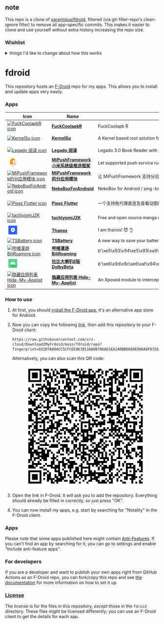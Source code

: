 ## note
This repo is a clone of [xarantolus/fdroid](https://github.com/xarantolus/fdroid), filtered (via git-filter-repo's clean-ignore filter) to remove all app-specific commits. This makes it easier to clone and use yourself without extra history increasing the repo size.

### Wishlist

<details>
<summary>things I'd like to change about how this works</summary>

- Move fdroid commands out of metascoop if possible.
- maybe use official [gh client](https://github.com/cli/cli) instead of metascoop.
    - maybe output release list to a file, then compare incoming releases to decide whether or not to download more releases.
- caching?
- use a different image. medzik/fdroidserver docker image is rebuilt daily(?) with latest fdroid ppa preinstalled, this will cut down on setup time.
- move more commands to the workflow file insteax of using a script
- append credentials to fdroid config file instead of replacing file. this will allow changing non-sensitive details (description, url, etc) without updating secrets
- some way to remove history. unfortunately, we can't use the built-in fdroid settings for this, since it's more than just an fdroid repo (metascoop, etc are included). Maybe `git commit --amend` after removing old versions?

</details>

# fdroid
This repository hosts an [F-Droid](https://f-droid.org/) repo for my apps. This allows you to install and update apps very easily.

### Apps

<!-- This table is auto-generated. Do not edit -->
| Icon | Name | Description | Version |
| --- | --- | --- | --- |
| <a href="https://github.com/Xposed-Modules-Repo/org.hello.coolapk"><img src="fdroid/repo/icons/" alt="FuckCoolapkR icon" width="36px" height="36px"></a> | [**FuckCoolapkR**](https://github.com/Xposed-Modules-Repo/org.hello.coolapk) | FuckCoolapk R | Release-1.16.2 (1162) |
| <a href="https://github.com/tiann/KernelSU"><img src="fdroid/repo/icons/" alt="KernelSu icon" width="36px" height="36px"></a> | [**KernelSu**](https://github.com/tiann/KernelSU) | A Kernel based root solution for Android | v0.8.1 (11563) |
| <a href="https://github.com/gedoor/legado"><img src="fdroid/repo/icons/" alt="Legado 阅读 icon" width="36px" height="36px"></a> | [**Legado 阅读**](https://github.com/gedoor/legado) | Legado 3.0 Book Reader with powerful controls &amp; full functions❤️阅读3.0... | 3.23.073011 (14666) |
| <a href="https://github.com/NihilityT/MiPushFramework"><img src="fdroid/repo/icons/com.xiaomi.xmsf.1003003000.png" alt="MiPushFramework 小米系统级推送框架 icon" width="36px" height="36px"></a> | [**MiPushFramework 小米系统级推送框架**](https://github.com/NihilityT/MiPushFramework) | Let supported push service run system-ly on every Android devices | 0.3.10 (1003003000) |
| <a href="https://github.com/NihilityT/MiPush"><img src="fdroid/repo/icons/" alt="MiPushFramework的分应用模块 icon" width="36px" height="36px"></a> | [**MiPushFramework的分应用模块**](https://github.com/NihilityT/MiPush) | 让 MiPushFramework 支持分应用 | 0.0.26 (188) |
| <a href="https://github.com/MatsuriDayo/NekoBoxForAndroid"><img src="fdroid/repo/icons/" alt="NekoBoxForAndroid icon" width="36px" height="36px"></a> | [**NekoBoxForAndroid**](https://github.com/MatsuriDayo/NekoBoxForAndroid) | NekoBox for Android / sing-box / universal proxy toolchain for Android | 1.2.9 (165) |
| <a href="https://github.com/Notsfsssf/pixez-flutter"><img src="fdroid/repo/icons/" alt="Pixez Flutter icon" width="36px" height="36px"></a> | [**Pixez Flutter**](https://github.com/Notsfsssf/pixez-flutter) | 一个支持免代理直连及查看动图的第三方Pixiv flutter客户端 | 0.9.38 Predicate (10009380) |
| <a href="https://github.com/Jays2Kings/tachiyomiJ2K"><img src="fdroid/repo/icons/" alt="tachiyomiJ2K icon" width="36px" height="36px"></a> | [**tachiyomiJ2K**](https://github.com/Jays2Kings/tachiyomiJ2K) | Free and open source manga reader for Android | 1.7.4 (111) |
| <a href="https://github.com/Tornaco/Thanox"><img src="fdroid/repo/icons/github.tornaco.android.thanos.3079783.png" alt="Thanox icon" width="36px" height="36px"></a> | [**Thanox**](https://github.com/Tornaco/Thanox) | I am thanos! 😈 👌 | 5.0.5-prc (3079783) |
| <a href="https://github.com/fankes/TSBattery"><img src="fdroid/repo/icons/" alt="TSBattery icon" width="36px" height="36px"></a> | [**TSBattery**](https://github.com/fankes/TSBattery) | A new way to save your battery avoid cancer apps hacker it. | 4.4 (30) |
| <a href="https://github.com/yujincheng08/BiliRoaming"><img src="fdroid/repo/icons/" alt="哔哩漫游 BiliRoaming icon" width="36px" height="36px"></a> | [**哔哩漫游 BiliRoaming**](https://github.com/yujincheng08/BiliRoaming) | b&#39;\xe5\x93\x94\xe5\x93\xa9\xe6\xbc\xab\xe6\xb8\xb8\xef\xbc\x8c\xe8\xa7\xa3\xe9\x99\xa4B\xe7\xab\x99\xe5\xae\xa2\xe6\x88\xb7\xe7\xab\xaf\xe7\x95\xaa\xe5\x89\xa7\xe5\x8c\xba\xe5\x9f\x9f\xe9\x99\x90\xe5\x88\xb6\xe7\x9a\x84Xposed\xe6\xa8\xa1\xe5\x9d\x97\xef\xbc\x8c\xe5\xb9\xb6\xe4\xb8\x94\xe6...&#39; | 1.7.0 (1289) |
| <a href="https://github.com/nining377/dolby_beta"><img src="fdroid/repo/icons/com.raincat.dolby_beta.354.png" alt="杜比大喇叭β版 DolbyBeta icon" width="36px" height="36px"></a> | [**杜比大喇叭β版 DolbyBeta**](https://github.com/nining377/dolby_beta) | b&#39;\xe6\x9d\x9c\xe6\xaf\x94\xe5\xa4\xa7\xe5\x96\x87\xe5\x8f\xad\xe7\x9a\x84\xce\xb2\xe7\x89\x88\xe8\xbf\x8e\xe6\x9d\xa5\xe4\xba\x86\xe9\x87\x8d\xe5\xa4\xa7\xe7\x9a\x84\xe9\x9d\xa9\xe6\x96\xb0\xef\xbc\x8c\xe5\x90\x88\xe5\xb9\xb6\xe4\xba\x86UnblockMusic Pro\xe7\x9a...&#39; | 3.5.4 (354) |
| <a href="https://github.com/Dr-TSNG/Hide-My-Applist"><img src="fdroid/repo/icons/" alt="隐藏应用列表 Hide-My-Applist icon" width="36px" height="36px"></a> | [**隐藏应用列表 Hide-My-Applist**](https://github.com/Dr-TSNG/Hide-My-Applist) | An Xposed module to intercept applist detections | 3.2 (410) |
<!-- end apps table -->

### How to use
1. At first, you should [install the F-Droid app](https://f-droid.org/), it's an alternative app store for Android.
2. Now you can copy the following [link](https://raw.githubusercontent.com/xrz-cloud/Download2MyFrdoid/main/fdroid/repo?fingerprint=D32D7A89ACC5CFCEE967B110ADB706AD1EA240BBD688E986A8FD726F0FBCDD42), then add this repository to your F-Droid client:

    ```
    https://raw.githubusercontent.com/xrz-cloud/Download2MyFrdoid/main/fdroid/repo?fingerprint=D32D7A89ACC5CFCEE967B110ADB706AD1EA240BBD688E986A8FD726F0FBCDD42
    ```

    Alternatively, you can also scan this QR code:

    <p align="center">
      <img src=".github/qrcode.png?raw=true" alt="F-Droid repo QR code"/>
    </p>

3. Open the link in F-Droid. It will ask you to add the repository. Everything should already be filled in correctly, so just press "OK".
4. You can now install my apps, e.g. start by searching for "Notality" in the F-Droid client.

### Apps

<!-- This table is auto-generated. Do not edit -->
<!-- end apps table -->
Please note that some apps published here might contain [Anti-Features](https://f-droid.org/en/docs/Anti-Features/). If you can't find an app by searching for it, you can go to settings and enable "Include anti-feature apps".

### For developers
If you are a developer and want to publish your own apps right from GitHub Actions as an F-Droid repo, you can fork/copy this repo and see  [the documentation](setup.md) for more information on how to set it up.

### [License](LICENSE)
The license is for the files in this repository, *except* those in the `fdroid` directory. These files *might* be licensed differently; you can use an F-Droid client to get the details for each app.

